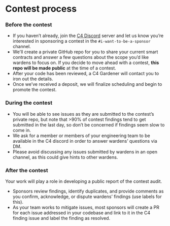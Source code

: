 # Contest process

### Before the contest

* If you haven’t already, join the [C4 Discord](https://discord.gg/YgBwyreF9B) server and let us know you’re interested in sponsoring a contest in the `#i-want-to-be-a-sponsor` channel.
* We'll create a private GitHub repo for you to share your current smart contracts and answer a few questions about the scope you’d like wardens to focus on. If you decide to move ahead with a contest, **this repo will be made public** at the time of a contest.
* After your code has been reviewed, a C4 Gardener will contact you to iron out the details.
* Once we’ve received a deposit, we will finalize scheduling and begin to promote the contest.

### During the contest

* You will be able to see issues as they are submitted to the contest’s private repo, but note that >90% of contest findings tend to get submitted in the last day, so don’t be concerned if findings seem slow to come in.
* We ask for a member or members of your engineering team to be available in the C4 discord in order to answer wardens’ questions via DM.
* Please avoid discussing any issues submitted by wardens in an open channel, as this could give hints to other wardens.

### After the contest

Your work will play a role in developing a public report of the contest audit.

* Sponsors review findings, identify duplicates, and provide comments as you confirm, acknowledge, or dispute wardens’ findings (use labels for this).
* As your team works to mitigate issues, most sponsors will create a PR for each issue addressed in your codebase and link to it in the C4 finding issue and label the finding as resolved.
